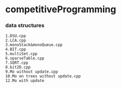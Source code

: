 # competitiveProgramming
### data structures
    1.DSU.cpp
    2.LCA.cpp
    3.monoStack&monoQueue.cpp
    4.BIT.cpp
    5.multiSet.cpp
    6.sparseTable.cpp
    7.SQRT.cpp
    8.bit2D.cpp
    9.Mo without update.cpp
    10.Mo on trees without update.cpp
    12.Mo with update
